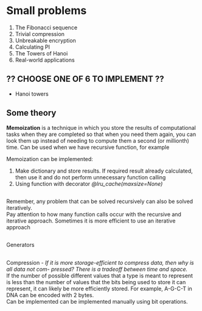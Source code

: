 # Small problems

1. The Fibonacci sequence
2. Trivial compression
3. Unbreakable encryption 
4. Calculating PI
5. The Towers of Hanoi
6. Real-world applications


## ?? CHOOSE ONE OF 6 TO IMPLEMENT ??
- Hanoi towers

## Some theory
**Memoization** is a technique in which you store the results of computational tasks when
they are completed so that when you need them again, you can look them up instead
of needing to compute them a second (or millionth) time. Can be used when we have recursive function, for example

Memoization can be implemented:

1. Make dictionary and store results. If required result already calculated, then use it and do not perform unnecessary function calling
2. Using function with decorator *@lru_cache(maxsize=None)*
## 
Remember, any problem that can be solved recursively can also be solved iteratively.  
Pay attention to how many function calls occur with the recursive and iterative approach. Sometimes it is more efficient to use an iterative approach
##
Generators
##
Compression - *If it is more storage-efficient to compress data, then why is all data not com-
pressed? There is a tradeoff between time and space.*  
If the number of possible different values that a type is meant to represent is less than
the number of values that the bits being used to store it can represent, it can likely be
more efficiently stored. For example, A-G-C-T in DNA can be encoded with 2 bytes.   
Can be implemented can be implemented manually using bit operations.
##
